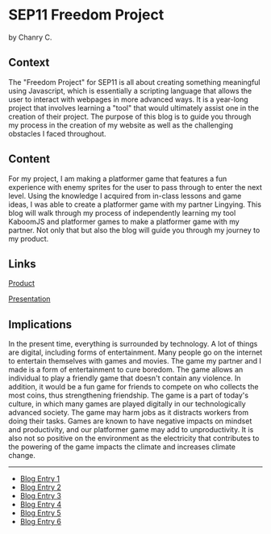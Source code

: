 # SEP11 Freedom Project
by Chanry C.

## Context
The "Freedom Project" for SEP11 is all about creating something meaningful using Javascript, which is essentially a scripting language that allows the user to interact with webpages in more advanced ways. It is a year-long project that involves learning a "tool" that would ultimately assist one in the creation of their project.  The purpose of this blog is to guide you through my process in the creation of my website as well as the challenging obstacles I faced throughout.

## Content
For my project, I am making a platformer game that features a fun experience with enemy sprites for the user to pass through to enter the next level. Using the knowledge I acquired from in-class lessons and game ideas, I was able to create a platformer game with my partner Lingying. This blog will walk through my process of independently learning my tool KaboomJS and platformer games to make a platformer game with my partner. Not only that but also the blog will guide you through my journey to my product.

## Links

[Product](https://chanryc9471.github.io/sep11-freedom-project-kaboom/)

[Presentation](https://docs.google.com/presentation/d/1cO_I9Zzre5fE-AhSlaupsr6-GLH3dpxiGZiAefURTfc/edit?usp=sharing)

## Implications
In the present time, everything is surrounded by technology. A lot of things are digital, including forms of entertainment. Many people go on the internet to entertain themselves with games and movies. The game my partner and I made is a form of entertainment to cure boredom. The game allows an individual to play a friendly game that doesn't contain any violence. In addition, it would be a fun game for friends to compete on who collects the most coins, thus strengthening friendship. The game is a part of today's culture, in which many games are played digitally in our technologically advanced society. The game may harm jobs as it distracts workers from doing their tasks. Games are known to have negative impacts on mindset and productivity, and our platformer game may add to unproductivity. It is also not so positive on the environment as the electricity that contributes to the powering of the game impacts the climate and increases climate change.

---

* [Blog Entry 1](entries/entry01.md)
* [Blog Entry 2](entries/entry02.md)
* [Blog Entry 3](entries/entry03.md)
* [Blog Entry 4](entries/entry04.md)
* [Blog Entry 5](entries/entry05.md)
* [Blog Entry 6](entries/entry06.md)
